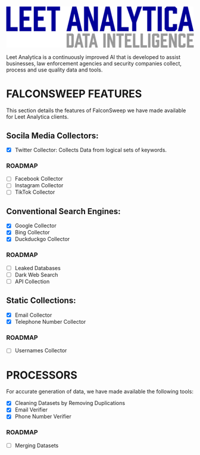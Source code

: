 ![Logo](leet-analytica-logo-temp.png)

Leet Analytica is a continuously improved AI that is developed to assist businesses, law enforcement agencies and security companies collect, process and use quality data and tools.

# FALCONSWEEP FEATURES

This section details the features of FalconSweep we have made available for Leet Analytica clients.

## Socila Media Collectors:

- [x] Twitter Collector: Collects Data from logical sets of keywords.

### ROADMAP

- [ ] Facebook Collector
- [ ] Instagram Collector
- [ ] TikTok Collector

## Conventional Search Engines:

- [x] Google Collector
- [x] Bing Collector
- [x] Duckduckgo Collector

### ROADMAP

- [ ] Leaked Databases
- [ ] Dark Web Search
- [ ] API Collection

## Static Collections:

- [x] Email Collector
- [x] Telephone Number Collector

### ROADMAP

- [ ] Usernames Collector

# PROCESSORS

For accurate generation of data, we have made available the following tools:

- [x] Cleaning Datasets by Removing Duplications
- [x] Email Verifier
- [x] Phone Number Verifier

### ROADMAP

- [ ] Merging Datasets
